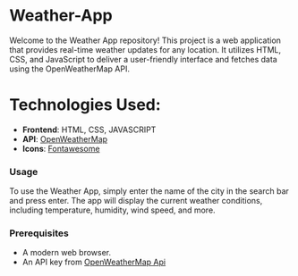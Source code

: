 # Weather-App
Welcome to the Weather App repository! This project is a web application that provides real-time weather updates for any location. It utilizes HTML, CSS, and JavaScript to deliver a user-friendly interface and fetches data using the OpenWeatherMap API.

# Technologies Used:

- **Frontend**: HTML, CSS, JAVASCRIPT
- **API**: [OpenWeatherMap](https://openweathermap.org/)
- **Icons**: [Fontawesome](https://fontawesome.com/)

### Usage

To use the Weather App, simply enter the name of the city in the search bar and press enter. The app will display the current weather conditions, including temperature, humidity, wind speed, and more.

### Prerequisites

- A modern web browser.
- An API key from [OpenWeatherMap Api](https://home.openweathermap.org/api_keys)
